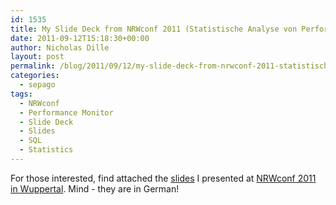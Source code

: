 ```yaml
---
id: 1535
title: My Slide Deck from NRWconf 2011 (Statistische Analyse von Performance-Daten)
date: 2011-09-12T15:18:30+00:00
author: Nicholas Dille
layout: post
permalink: /blog/2011/09/12/my-slide-deck-from-nrwconf-2011-statistische-analyse-von-performance-daten/
categories:
  - sepago
tags:
  - NRWconf
  - Performance Monitor
  - Slide Deck
  - Slides
  - SQL
  - Statistics
---
```

For those interested, find attached the [slides](/assets/2011/09/nrwconf_2011_-_nicholas_dille_-_statische_analyse_von_performance-daten.zip) I presented at [NRWconf 2011 in Wuppertal](http://nrwconf.de). Mind - they are in German!
